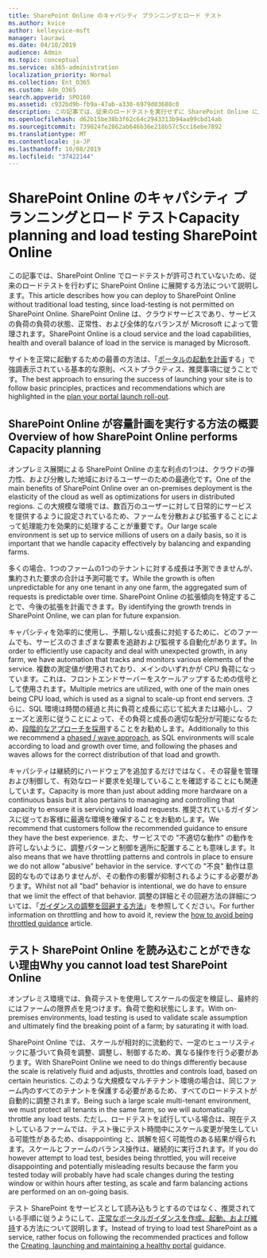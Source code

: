```yaml
---
title: SharePoint Online のキャパシティ プランニングとロード テスト
ms.author: kvice
author: kelleyvice-msft
manager: laurawi
ms.date: 04/10/2019
audience: Admin
ms.topic: conceptual
ms.service: o365-administration
localization_priority: Normal
ms.collection: Ent_O365
ms.custom: Adm_O365
search.appverid: SPO160
ms.assetid: c932bd9b-fb9a-47ab-a330-6979d03688c0
description: この記事では、従来のロードテストを実行せずに SharePoint Online に展開する方法について説明します。これは許可されていないためです。
ms.openlocfilehash: d62b15be38b3f62c64c2943313b94aa99cbd14ab
ms.sourcegitcommit: 739024fe2862ab646b36e218b57c5cc16ebe7892
ms.translationtype: MT
ms.contentlocale: ja-JP
ms.lasthandoff: 10/08/2019
ms.locfileid: "37422144"
---
```

# <a name="capacity-planning-and-load-testing-sharepoint-online"></a><span data-ttu-id="53d3a-103">SharePoint Online のキャパシティ プランニングとロード テスト</span><span class="sxs-lookup"><span data-stu-id="53d3a-103">Capacity planning and load testing SharePoint Online</span></span>
<span data-ttu-id="53d3a-104">この記事では、SharePoint Online でロードテストが許可されていないため、従来のロードテストを行わずに SharePoint Online に展開する方法について説明します。</span><span class="sxs-lookup"><span data-stu-id="53d3a-104">This article describes how you can deploy to SharePoint Online without traditional load testing, since load-testing is not permitted on SharePoint Online.</span></span> <span data-ttu-id="53d3a-105">SharePoint Online は、クラウドサービスであり、サービスの負荷の負荷の状態、正常性、および全体的なバランスが Microsoft によって管理されます。</span><span class="sxs-lookup"><span data-stu-id="53d3a-105">SharePoint Online is a cloud service and the load capabilities, health and overall balance of load in the service is managed by Microsoft.</span></span>
  
<span data-ttu-id="53d3a-106">サイトを正常に起動するための最善の方法は、「[ポータルの起動を計画](https://docs.microsoft.com/office365/enterprise/planportallaunchroll-out)する」で強調表示されている基本的な原則、ベストプラクティス、推奨事項に従うことです。</span><span class="sxs-lookup"><span data-stu-id="53d3a-106">The best approach to ensuring the success of launching your site is to follow basic principles, practices and recommendations which are highlighted in the [plan your portal launch roll-out](https://docs.microsoft.com/office365/enterprise/planportallaunchroll-out).</span></span>

## <a name="overview-of-how-sharepoint-online-performs-capacity-planning"></a><span data-ttu-id="53d3a-107">SharePoint Online が容量計画を実行する方法の概要</span><span class="sxs-lookup"><span data-stu-id="53d3a-107">Overview of how SharePoint Online performs Capacity planning</span></span> 
<span data-ttu-id="53d3a-108">オンプレミス展開による SharePoint Online の主な利点の1つは、クラウドの弾力性、および分散した地域におけるユーザーのための最適化です。</span><span class="sxs-lookup"><span data-stu-id="53d3a-108">One of the main benefits of SharePoint Online over an on-premises deployment is the elasticity of the cloud as well as optimizations for users in distributed regions.</span></span> <span data-ttu-id="53d3a-109">この大規模な環境では、数百万のユーザーに対して日常的にサービスを提供するように設定されているため、ファームを分散および拡張することによって処理能力を効果的に処理することが重要です。</span><span class="sxs-lookup"><span data-stu-id="53d3a-109">Our large scale environment is set up to service millions of users on a daily basis, so it is important that we handle capacity effectively by balancing and expanding farms.</span></span>
  
<span data-ttu-id="53d3a-110">多くの場合、1つのファームの1つのテナントに対する成長は予測できませんが、集約された要求の合計は予測可能です。</span><span class="sxs-lookup"><span data-stu-id="53d3a-110">While the growth is often unpredictable for any one tenant in any one farm, the aggregated sum of requests is predictable over time.</span></span> <span data-ttu-id="53d3a-111">SharePoint Online の拡張傾向を特定することで、今後の拡張を計画できます。</span><span class="sxs-lookup"><span data-stu-id="53d3a-111">By identifying the growth trends in SharePoint Online, we can plan for future expansion.</span></span>
  
<span data-ttu-id="53d3a-112">キャパシティを効率的に使用し、予期しない成長に対処するために、どのファームでも、サービスのさまざまな要素を追跡および監視する自動化があります。</span><span class="sxs-lookup"><span data-stu-id="53d3a-112">In order to efficiently use capacity and deal with unexpected growth, in any farm, we have automation that tracks and monitors various elements of the service.</span></span> <span data-ttu-id="53d3a-113">複数の測定値が使用されており、メインのいずれかが CPU 負荷になっています。これは、フロントエンドサーバーをスケールアップするための信号として使用されます。</span><span class="sxs-lookup"><span data-stu-id="53d3a-113">Multiple metrics are utilized, with one of the main ones being CPU load, which is used as a signal to scale-up front end servers.</span></span> <span data-ttu-id="53d3a-114">さらに、SQL 環境は時間の経過と共に負荷と成長に応じて拡大または縮小し、フェーズと波形に従うことによって、その負荷と成長の適切な配分が可能になるため、[段階的なアプローチを採用](https://docs.microsoft.com/office365/enterprise/planportallaunchroll-out)することをお勧めします。</span><span class="sxs-lookup"><span data-stu-id="53d3a-114">Additionally to this we recommend a [phased / wave approach](https://docs.microsoft.com/office365/enterprise/planportallaunchroll-out), as SQL environments will scale according to load and growth over time, and following the phases and waves allows for the correct distribution of that load and growth.</span></span> 

<span data-ttu-id="53d3a-115">キャパシティは継続的にハードウェアを追加するだけではなく、その容量を管理および制御して、有効なロード要求を処理していることを確認することにも関連しています。</span><span class="sxs-lookup"><span data-stu-id="53d3a-115">Capacity is more than just about adding more hardware on a continuous basis but it also pertains to managing and controlling that capacity to ensure it is servicing valid load requests.</span></span> <span data-ttu-id="53d3a-116">推奨されているガイダンスに従ってお客様に最適な環境を確保することをお勧めします。</span><span class="sxs-lookup"><span data-stu-id="53d3a-116">We recommend that customers follow the recommended guidance to ensure they have the best experience.</span></span> <span data-ttu-id="53d3a-117">また、サービスでの "不適切な動作" の動作を許可しないように、調整パターンと制御を適所に配置することも意味します。</span><span class="sxs-lookup"><span data-stu-id="53d3a-117">It also means that we have throttling patterns and controls in place to ensure we do not allow "abusive" behavior in the service.</span></span> <span data-ttu-id="53d3a-118">すべての "不良" 動作は意図的なものではありませんが、その動作の影響が抑制されるようにする必要があります。</span><span class="sxs-lookup"><span data-stu-id="53d3a-118">Whilst not all "bad" behavior is intentional, we do have to ensure that we limit the effect of that behavior.</span></span> <span data-ttu-id="53d3a-119">調整の詳細とその回避方法の詳細については、「[ガイダンスの調整を回避する方法](https://docs.microsoft.com/sharepoint/dev/general-development/how-to-avoid-getting-throttled-or-blocked-in-sharepoint-online)」を参照してください。</span><span class="sxs-lookup"><span data-stu-id="53d3a-119">For further information on throttling and how to avoid it, review the [how to avoid being throttled guidance](https://docs.microsoft.com/sharepoint/dev/general-development/how-to-avoid-getting-throttled-or-blocked-in-sharepoint-online) article.</span></span>

## <a name="why-you-cannot-load-test-sharepoint-online"></a><span data-ttu-id="53d3a-120">テスト SharePoint Online を読み込むことができない理由</span><span class="sxs-lookup"><span data-stu-id="53d3a-120">Why you cannot load test SharePoint Online</span></span>
<span data-ttu-id="53d3a-121">オンプレミス環境では、負荷テストを使用してスケールの仮定を検証し、最終的にはファームの限界点を見つけます。負荷で飽和状態にします。</span><span class="sxs-lookup"><span data-stu-id="53d3a-121">With on-premises environments, load testing is used to validate scale assumption and ultimately find the breaking point of a farm; by saturating it with load.</span></span> 

<span data-ttu-id="53d3a-122">SharePoint Online では、スケールが相対的に流動的で、一定のヒューリスティックに基づいて負荷を調整、調整し、制御するため、異なる操作を行う必要があります。</span><span class="sxs-lookup"><span data-stu-id="53d3a-122">With SharePoint Online we need to do things differently because the scale is relatively fluid and adjusts, throttles and controls load, based on certain heuristics.</span></span> <span data-ttu-id="53d3a-123">このような大規模なマルチテナント環境の場合は、同じファーム内のすべてのテナントを保護する必要があるため、すべてのロードテストが自動的に調整されます。</span><span class="sxs-lookup"><span data-stu-id="53d3a-123">Being such a large scale multi-tenant environment, we must protect all tenants in the same farm, so we will automatically throttle any load tests.</span></span> <span data-ttu-id="53d3a-124">ただし、ロードテストを試行している場合は、現在テストしているファームでは、テスト後にテスト時間中にスケール変更が発生している可能性があるため、disappointing と、誤解を招く可能性のある結果が得られます。スケールとファームのバランス操作は、継続的に実行されます。</span><span class="sxs-lookup"><span data-stu-id="53d3a-124">If you do however attempt to load test, besides being throttled, you will receive disappointing and potentially misleading results because the farm you tested today will probably have had scale changes during the testing window or within hours after testing, as scale and farm balancing actions are performed on an on-going basis.</span></span>

<span data-ttu-id="53d3a-125">テスト SharePoint をサービスとして読み込もうとするのではなく、推奨されている手順に従うようにして、[正常なポータルガイダンスを作成、起動、および維持](https://go.microsoft.com/fwlink/?linkid=2105838)する方法について説明します。</span><span class="sxs-lookup"><span data-stu-id="53d3a-125">Instead of trying to load test SharePoint as a service, rather focus on following the recommended practices and follow the [Creating, launching and maintaining a healthy portal](https://go.microsoft.com/fwlink/?linkid=2105838) guidance.</span></span>
